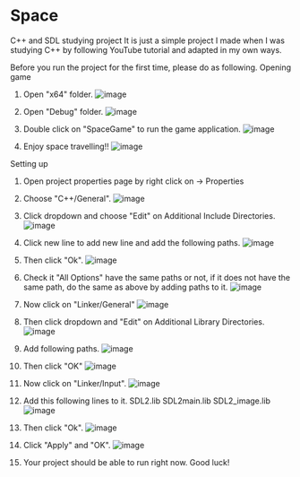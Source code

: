 # Space
C++ and SDL studying project
It is just a simple project I made when I was studying C++ by following YouTube tutorial and adapted in my own ways.

Before you run the project for the first time, please do as following.
Opening game
1. Open "x64" folder.
   ![image](https://github.com/user-attachments/assets/df1105de-5216-430e-a011-e4a46fe14ef0)
   
2. Open "Debug" folder.
   ![image](https://github.com/user-attachments/assets/fa363f7b-f75c-4291-946c-1f6c5b4643ad)
   
3. Double click on "SpaceGame" to run the game application.
   ![image](https://github.com/user-attachments/assets/7803ce6a-a060-468c-b3c0-400724e00533)
4. Enjoy space travelling!!
   ![image](https://github.com/user-attachments/assets/21f5e91e-5a77-4f02-9c0f-6b2115c36b41)


Setting up
1. Open project properties page by right click on <Project Name> -> Properties
2. Choose "C++/General".
   ![image](https://github.com/user-attachments/assets/c86e8b7e-bdd0-4f2c-a05c-71c7ed8c9c72)
   
3. Click dropdown and choose "Edit" on Additional Include Directories.
   ![image](https://github.com/user-attachments/assets/73b73697-f8a0-4ed1-8055-a3d09c7905cf)
   
4. Click new line to add new line and add the following paths.
   ![image](https://github.com/user-attachments/assets/634d0f0f-4681-425d-b494-e2b9e477b5a6)
   
5. Then click "Ok".
   ![image](https://github.com/user-attachments/assets/cefe98f6-605d-4c58-87e0-6a5c7cb334de)
   
6. Check it "All Options" have the same paths or not, if it does not have the same path, do the same as above by adding paths to it.
    ![image](https://github.com/user-attachments/assets/819d03c1-7208-4a80-b9de-c432478c72b6)
   
7. Now click on "Linker/General"
    ![image](https://github.com/user-attachments/assets/dcdf8c59-db10-45ad-a654-ec3f655e257b)
   
8. Then click dropdown and "Edit" on Additional Library Directories.
    ![image](https://github.com/user-attachments/assets/90c82413-f3c0-482a-a9af-2d65fce093bf)
   
9. Add following paths.
    ![image](https://github.com/user-attachments/assets/d7395b62-01b5-46fb-8951-c75f8d48e63b)
   
10. Then click "OK"
    ![image](https://github.com/user-attachments/assets/6f95c1ec-37a5-4894-86b3-147405f4c7d7)
    
11. Now click on "Linker/Input".
    ![image](https://github.com/user-attachments/assets/c9ed3623-596d-4dfb-a932-7def060ea79d)
    
12. Add this following lines to it.
    SDL2.lib
    SDL2main.lib
    SDL2_image.lib
    ![image](https://github.com/user-attachments/assets/e59ed4b5-0d13-46e8-a526-13cd7ceae33b)
    
13. Then click "Ok".
    ![image](https://github.com/user-attachments/assets/73824e5b-2e25-4c0f-9379-e186c2559ea0)
    
14. Click "Apply" and "OK".
    ![image](https://github.com/user-attachments/assets/c25a9d18-98e8-4323-8095-97f07f042a33)
    
15. Your project should be able to run right now. Good luck!
